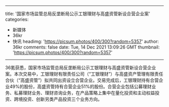 
---
title: '国家市场监管总局反垄断局公示工银理财与高盛资管新设合营企业案'
categories: 
 - 新媒体
 - 36kr
 - 快讯
headimg: 'https://picsum.photos/400/300?random=5357'
author: 36kr
comments: false
date: Tue, 14 Dec 2021 13:09:26 GMT
thumbnail: 'https://picsum.photos/400/300?random=5357'
---

<div>   
36氪获悉，国家市场监管总局反垄断局公示工银理财与高盛资管新设合营企业案。本次交易中，工银理财有限责任公司（“工银理财”）与高盛资产管理有限责任合伙（“高盛资管”）拟共同出资设立合营企业。交易完成后，工银理财持有合营企业49%的股份，高盛资管持有合营企业51%的股份。合营企业包括公募理财业务、私募理财业务、理财咨询业务，在产品策略上集中在量化投资和主动权益投资、跨境投资、创新另类产品投资三个业务方向。  
</div>
            